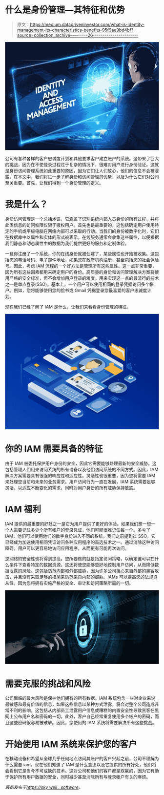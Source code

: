 # 什么是身份管理—其特征和优势

> 原文：<https://medium.datadriveninvestor.com/what-is-identity-management-its-characteristics-benefits-95f9ae9bd4bf?source=collection_archive---------26----------------------->

![](img/2f8f9100149aedce5dce608a05ea61ad.png)

公司有各种各样的客户忠诚度计划和其他要求客户建立账户的系统。这带来了巨大的挑战，因为在不使登录过程过于复杂的情况下，很难对用户进行身份验证。这就是身份访问管理系统如此重要的原因，因为它们让人们放心，他们的信息不会被泄露。在本文中，我们将进一步了解身份和访问管理的优势，以及为什么它们对公司至关重要。首先，让我们得到一个身份管理的定义。

# 我是什么？

身份访问管理是一个总括术语，它涵盖了识别系统内部人员身份的所有过程，并将此类信息的访问权限仅限于授权用户。首先也是最重要的，这包括确定用户使用特定的手机或平板电脑在网络内部可以采取的行动。当我们的身份被数字化时，它们在数据库中以属性和实体的形式被表示。在线服务通常会收集这些属性，以便根据我们静态和动态属性中的数据为我们提供更好的服务和定制体验。

一旦你注册了一个系统，你的在线身份就被创建了，某些属性也开始被收集。这包括您的电话号码、电子邮件地址，如果您在政府机构注册，甚至包括您的社会保险号。因此，考虑 IAM 流程的一个好方法是管理所有这些属性。这一点非常重要，因为所有这些因素都用来确定用户的身份。高质量的身份和访问管理解决方案将使用严格的安全标准，但不会增加用户登录的难度。用来实现这一点的最流行的技术之一是单点登录(SSO)。基本上，一个用户可以使用相同的登录凭据访问多个帐户。例如，您将能够使用您的脸书或 Gmail 凭据登录您最喜爱的客户忠诚度计划。

现在我们已经了解了 IAM 是什么，让我们来看看身份管理的特征。

![](img/edbb77100c4c2cad10abeaaaf1a1cece.png)

# 你的 IAM 需要具备的特征

由于 IAM 被委托保护用户身份的安全，因此它需要能够处理最新的安全威胁。这包括管理人们用来访问系统的所有设备以及他们访问系统的不同方式。因此，IAM 解决方案需要具有很强的响应性和适应性。灵活性也很重要，因为您将需要 IAM 来处理您当前和未来的业务需求。用户访问行为一直在发展，IAM 系统需要足够灵活，以适应不断变化的需求，同时对用户身份的所有威胁保持敏感。

# IAM 福利

IAM 提供的最重要的好处之一是它为用户提供了更好的体验。如果我们想一想一个人需要记住多少个所有帐户的登录凭证，他们可能很难记住每一个。多亏了 IAM，他们可以使用他们的数字身份进入不同的系统。我们之前提到过 SSO，它已经成为加速使用相同凭证访问各种应用程序的首选技术之一。通过消除这种访问障碍，用户可以更容易地访问应用程序，从而更有可能再次访问。

您网络的安全性也将得到提高。您所要做的就是指定访问策略，以确定谁可以在什么条件下查看特定的数据资源。这还将使您能够更好地控制用户访问，从而降低数据泄露的风险。这包括防范内部和外部威胁，因为许多公司担心来自外部的黑客攻击，并且没有采取足够的措施来防范来自内部的威胁。IAMs 可以提高您的法规遵从性，因为您将拥有实施严格的安全、审计和访问策略所需的一切。

![](img/5064a1b52a2d133a81480372eb2b6883.png)

# 需要克服的挑战和风险

公司面临的最大风险是保护他们拥有的所有数据。IAM 系统包含一些对企业来说最敏感和最有价值的信息，如果这些信息以某种方式泄露，将会对整个公司造成非常不利的影响。这包括从内部员工泄露用户信息或糟糕的内置安全性导致黑客在黑网上公布用户名和密码的一切。此外，客户自己经常重复使用多个帐户的密码，而且这些密码很容易被破解。因此，您使用的 IAM 系统将需要解决所有这些挑战。

# 开始使用 IAM 系统来保护您的客户

在移动设备和希望从全球几乎任何地点访问其账户的客户兴起之前，公司不理解为什么需要 iam。现在他们知道了 IAM 是什么意思以及它提供的所有好处，他们将会看到它是当今不可或缺的技术。这对公司和他们的客户都是双赢的，因为它有助于保护所有用户数据的安全，同时减少甚至消除所有与登录帐户有关的麻烦。

*最初发布于*[*https://sky well . software*](https://skywell.software/blog/identity-management-characteristics-benefits/)*。*